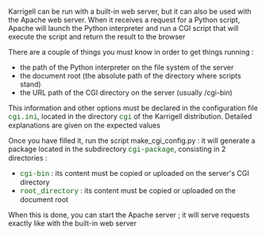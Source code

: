 Karrigell can be run with a built-in web server, but it can also be used with the Apache web server. When it receives a request for a Python script, Apache will launch the Python interpreter and run a CGI script that will execute the script and return the result to the browser

There are a couple of things you must know in order to get things running :
  * the path of the Python interpreter on the file system of the server
  * the document root (the absolute path of the directory where scripts stand)
  * the URL path of the CGI directory on the server (usually /cgi-bin)

This information and other options must be declared in the configuration file <font color='#106010' face='courier'>cgi.ini</font>, located in the directory <font color='#106010' face='courier'>cgi</font> of the Karrigell distribution. Detailed explanations are given on the expected values

Once you have filled it, run the script make\_cgi\_config.py : it will generate a package located in the subdirectory <font color='#106010' face='courier'>cgi-package</font>, consisting in 2 directories :
  * <font color='#106010' face='courier'>cgi-bin</font> : its content must be copied or uploaded on the server's CGI directory
  * <font color='#106010' face='courier'>root_directory</font> : its content must be copied or uploaded on the document root

When this is done, you can start the Apache server ; it will serve requests exactly like with the built-in web server